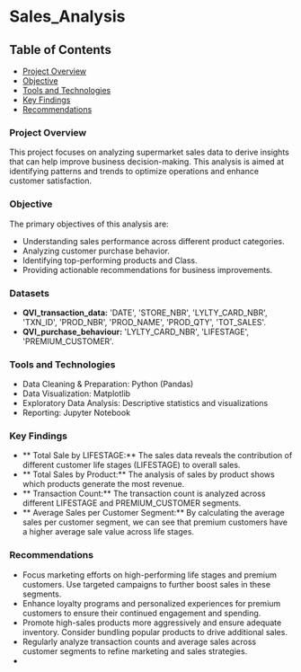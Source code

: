 # Sales_Analysis

## Table of Contents
- [Project Overview](#project-overview)
- [Objective](#objective)
- [Tools and Technologies](#tools-and-technologies)
- [Key Findings](#key-findings)
- [Recommendations](#recommendations)

### Project Overview
This project focuses on analyzing supermarket sales data to derive insights that can help improve business decision-making. This analysis is aimed at identifying patterns and trends to optimize operations and enhance customer satisfaction.

### Objective
The primary objectives of this analysis are:
- Understanding sales performance across different product categories.
- Analyzing customer purchase behavior.
- Identifying top-performing products and Class.
- Providing actionable recommendations for business improvements.

### Datasets
- **QVI_transaction_data:** 'DATE', 'STORE_NBR', 'LYLTY_CARD_NBR', 'TXN_ID', 'PROD_NBR',
       'PROD_NAME', 'PROD_QTY', 'TOT_SALES'.
- **QVI_purchase_behaviour:** 'LYLTY_CARD_NBR', 'LIFESTAGE', 'PREMIUM_CUSTOMER'.

### Tools and Technologies
- Data Cleaning & Preparation: Python (Pandas)
- Data Visualization: Matplotlib
- Exploratory Data Analysis: Descriptive statistics and visualizations
- Reporting: Jupyter Notebook

### Key Findings
- ** Total Sale by LIFESTAGE:** The sales data reveals the contribution of different customer life stages (LIFESTAGE) to overall sales.
- ** Total Sales by Product:** The analysis of sales by product shows which products generate the most revenue.
- ** Transaction Count:** The transaction count is analyzed across different LIFESTAGE and PREMIUM_CUSTOMER segments.
- ** Average Sales per Customer Segment:** By calculating the average sales per customer segment, we can see that premium customers have a higher average sale value across life stages.

### Recommendations
- Focus marketing efforts on high-performing life stages and premium customers. Use targeted campaigns to further boost sales in these segments.
- Enhance loyalty programs and personalized experiences for premium customers to ensure their continued engagement and spending.
- Promote high-sales products more aggressively and ensure adequate inventory. Consider bundling popular products to drive additional sales.
- Regularly analyze transaction counts and average sales across customer segments to refine marketing and sales strategies.
- 
